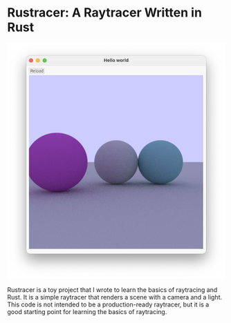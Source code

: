 # Rustracer: A Raytracer Written in Rust
![](img/hello_world.png)

Rustracer is a toy project that I wrote to learn the basics of raytracing and Rust. It is a simple raytracer that renders a scene with a camera and a light. This code is not intended to be a production-ready raytracer, but it is a good starting point for learning the basics of raytracing.